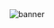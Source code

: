 <center>
    <img src="https://github.com/JasminDreasond/JasminDreasond/blob/main/public/img/banner.jpg?raw=true" alt="banner" />
</center>